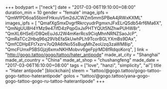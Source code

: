 +++
bodypart = ["neck"]
date = "2017-03-06T19:10:00+08:00"
duration_min = 10
gender = "female"
image_ipfs = "QmWfPD6oa55bimFHkxuV5m2dJCWZm5mmSPBeA4jRWxKXML"
images_ipfs = [  "QmafXgSmxDvgrfRkrcyudrPgmxnJFxELrQSdb54rf6Ma6X",
  "QmNgUU8H4YMz9e47ifD4zPqpGxJxPHTYQUt5NZhwPUHW8r",
  "QmXL6HSeErD8QeEuJdJ2W4mKerRcs9CiqMhnNRNZSaoJcP",
  "QmRaTCc2Hbq96q29VbEfaSkUwhPLh9TcorBGLYXmBs9DAx",
  "QmfCDHpEFt7xzrv7oQ9A6tNo55sBugMhZeoUzq3zaWM8ip",
  "QmcFUmxP5BSGjzj6xmxNKHMobvv6geFpjrMD8fRdqoKorq",
]
link = "http://gogo.tattoo/gogo/tattoo/hater_antipode"
made_at_city = "Shanghai"
made_at_country = "China"
made_at_shop = "chushangfeng"
made_date = "2017-03-06T16:10:00+08:00"
tags = ["love", "hanzi", "simplicity", "ai"]
title = "Hater antipode"
[blockchain]
steem = "tattoo/@gogo.tattoo/gogo-tattoo-gogo-tattoo-haterantipode"
golos = "tattoo/@gogo.tattoo/yana-gogo-gogo-tattoo-gogo-ru-tattoo-haterantipode"
+++
